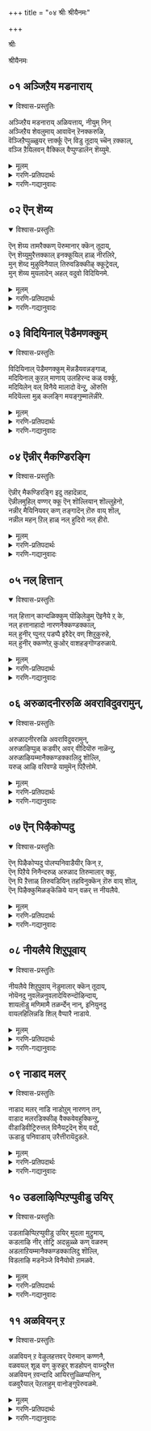 +++
title = "०४ श्रीः श्रीयैनमः"

+++

श्रीः

श्रीयैनमः


## ०१ अञ्जिऱैय मडनाराय्
<details open><summary>विश्वास-प्रस्तुतिः</summary>

अञ्जिऱैय मडनाराय् अळियत्ताय्, नीयुम् निन्  
अञ्जिऱैय शेवलुमाय् आवावॆन् ऱॆनक्करुळि,  
वॆञ्जिऱैप्पुळ्ळुयर् त्तार्क्कू ऎन् विडु तूदाय् च्चॆन् ऱक्काल्,  
वञ्जि ऱैयिलवन् वैक्किल् वैप्पुण्डालॆन् शॆय्युमे.
</details>

<details><summary>मूलम्</summary>

अञ्जिऱैय मडनाराय् अळियत्ताय्, नीयुम् निन्  
अञ्जिऱैय शेवलुमाय् आवावॆन् ऱॆनक्करुळि,  
वॆञ्जिऱैप्पुळ्ळुयर् त्तार्क्कू ऎन् विडु तूदाय् च्चॆन् ऱक्काल्,  
वञ्जि ऱैयिलवन् वैक्किल् वैप्पुण्डालॆन् शॆय्युमे.
</details>

<details><summary>गरणि-प्रतिपदार्थः</summary>

अम् शिऱैय= सुन्दरवाद रॆक्कॆगळुळ्ळ, मडम् = मुग्ध \(तिळिमनस्सिन\), नाराय् = कॊक्करॆये अळियत्ताय् = कनिकरिसुववळागि, नीयुम् = नीनू, निन् = निन्न, अम् शिऱैय = अन्दवाद रॆक्कॆगळ, शेवलुम् आय् = गण्डुकॊक्करॆयू कूडि, आ आ ऎन्ऱु = अय्यो, अय्यो, ऎन्दु, ऎनक्कू = नन्नल्लि, अरुळि = करुणिसि, वॆम् शिऱै = कॆम्पनॆय \(तीक्ष्णवाद\) रॆक्कॆगळ, पुळ् = पक्षियन्नु, उयर् त्तार् क्कु = ध्वजवागि उळ्ळवरिगॆ, ऎन् = नन्न, विडुतूदाय् = कळुहिसिद् दूतळागि, शॆन् ऱक्काल् = होदरॆ \(होदॆयादरॆ\), वन् शिऱैयिल् = कठिणवाद सॆरॆयल्लि, अवन् = अवनु, वैक्किल् = इडुवुदादरॆ, वैप्पु उण्डाल् = आ सॆरॆवासवन्नु अनुभविसुवन्तादरॆ, ऎन् शॆय्युमो = एनागुवुदो? 
</details>

<details><summary>गरणि-गद्यानुवादः</summary>

सुन्दरवाद रॆक्कॆगळुळ्ळ मुग्ध\(तिळिमनस्सिन\) कॊक्करॆये, \(नन्नन्नु\) कनिकरिसुववळागि, नीनू अन्दवाद रॆक्कॆगळ निन्न गण्डु कॊक्करॆयू कूडि, अय्यो अय्यो ऎन्दु नन्नल्लि करुणिसि, कॆम्पनॆय \(तीक्ष्णवाद\) रॆक्कॆगळ पक्षियन्नु ध्वजवागि उळ्ळवरिगॆ नानु कळुहिसिद दूतळागि होदॆयादरॆ, अवनु \(निम्मन्नु\) कठिणवाद सॆरॆयल्लिरिसुवुदादरॆ, आ सॆरॆमासवन्नु \(नीवु\) अनुभविसुवन्तादरॆ, एनागुवुदो? एनु माडुवुदो? 

इल्लि आळ्वाररु तम्मन्न् ’नायकि’ यागि भाविसिकॊण्डिद्दारॆ. ई नायकिगॆ तन्न प्रियतमनाद ’परमपुरुष’नन्नु कूडिकॊळ्ळबेकॆम्ब महदाशॆ. अगलिकॆय विरहदिन्द तपिसुत्तिद्दाळॆ. तन्न मनद इङ्गितवन्नु तन्न प्रियतमनिगॆ तिळियपडिसुवुदादरू हेगॆ? 

नायकि कॊक्करॆय दम्पतिगळन्नुनोडुत्ताळॆ. अवु आनन्ददिन्द विहरिसुत्तिवॆ. एकाङ्गियागि विरहवेदनॆयन्नु अनुभविसुव तन्नल्लिअवु कनिकरगॊळ्ळबहुदल्लवे? तिळिमनस्सिन हक्किगळाद्दरिन्द, अवुगळन्नु तानु बेडबहुदष्टॆ. तन्न प्रियतमन बळिगॆ कळुहिसबहुदष्टॆ. हक्किगळागि अवु ऎल्लिगॆ बेकॆन्दरॆ अल्लिगॆ हारिहोगबहुदल्ल\! 

हीगॆल्ल योचिसि, नायकियु कॊक्करॆगळन्नु हॊगळि, हुरिदुम्बिसि, गरुडध्वजनाद तन्न स्वामियबळिगॆ तनगागि प्रेमदौत्यवन्नु नडॆसबेकॆन्दु बेडिकॊळ्ळुत्ताळॆ. 

नायकि\(यागि आळ्वाररु\) हेळुत्ताळॆ- कॊक्करॆये निन्न रॆक्कॆगळु ऎष्टु सुन्दर\! निन्न मनस्सु तिळियादद्दु. निन्न पतियू सह सुन्दरने. अवन रॆक्कॆगळु अन्दवागिवॆ. नीविब्बरू दम्पतिगळागि सुखवागि विहरिसुत्तिद्दीरि. नन्नन्नु कण्डिरा? पतियिन्द अगलिद विरहि नानु. नन्न ई परिस्थितिगॆ नीवु मरुगुवुदिल्लवे? नन्नल्लि करुणिसि, नीविब्बरू ईग नन्न प्रेमदूतरागि गरुडध्वजनाद निन्न प्रियतमनल्लिगॆ होगि. अवनल्लि नन्न विरह व्यथॆयन्नु अरिकॆमाडि, अवन मनवॊलिसलु प्रयत्निसबेकु. ई कार्यवन्नु नीवु, ननगागि, नडॆसबल्लिरॆम्ब भरवसॆ ननगिदॆ. आदरॆ, ऒन्दु वेळॆ, स्वामियु निम्मन्नु सॆरॆयल्लिरिसिदरॆ सॆरॆवासवन्नु नीवु अनुभविसबेकागि बन्दरॆ, एनु माडुवुदु? इदॊन्दु अञ्जिकॆ ननगिदॆयल्ल\! इल्लवे, नाने उपेक्षितलादरो? 

भगवन्तन बळि सारिदवरु अमररागि पूर्णतॆयन्नु नडॆयुवुदन्नू, नित्यानन्दवन्ननुभाविसुवुदन्नू ’सॆरॆवास’ वॆन्नोणवे? 

भगवन्त बळि सारिदवरु मत्तॆ ई दुःखसङ्कटगळ लोकक्कॆ बरदे होगबहुदु, अष्टॆ. इदन्नु ’कठिण सॆरॆवास’ ऎन्नुवुदे? 

इल्लि ’कॊक्करॆ’य कार्यभारवेनु? दयावरूपिणियाद श्रीदेवियु भक्तनल्लि करुणिसि, तन्न पतियाद भगवन्तनल्लि भक्तनिगॆ अनुग्रहिसॆन्दु अरिकॆ माडुवुदु कॊक्करॆय कार्यभारवो? इल्लवे, ज्ञानवैराग्यगळॆम्ब ऎरडु रॆक्कॆगळन्नू भक्तियॆम्ब देहवन्नू हॊत्तु, भक्तनन्नु भगवन्तनॊडनॆ कूडिसुव आचार्यनन्तॆ इल्लिकॊक्करॆय कार्यभारवो? इल्लवे भक्तन परभक्ति, परज्ञान \(ऎरडु रॆक्कॆगळु\), मत्तु परमभक्ति\(देह\)गळे कॊक्करॆय कार्यभार नडॆसुवुदो?
</details>



## ०२ ऎन् शॆय्य
<details open><summary>विश्वास-प्रस्तुतिः</summary>

ऎन् शॆय्य तामरैक्कण् पॆरुमानार् क्कॆन् तूदाय्,  
ऎन् शॆय्युमुरैत्तक्काल् इनक्कूयिल् हाळ् नीरलिरे,  
मुन् शॆय्द मुऴुविनैयाल् तिरुवडिक्कीऴ् क्कूट्रेवल्,  
मुन् शॆय्य मुयलादेन् अहल् वदुवो विदियिनमे.
</details>

<details><summary>मूलम्</summary>

ऎन् शॆय्य तामरैक्कण् पॆरुमानार् क्कॆन् तूदाय्,  
ऎन् शॆय्युमुरैत्तक्काल् इनक्कूयिल् हाळ् नीरलिरे,  
मुन् शॆय्द मुऴुविनैयाल् तिरुवडिक्कीऴ् क्कूट्रेवल्,  
मुन् शॆय्य मुयलादेन् अहल् वदुवो विदियिनमे.
</details>

<details><summary>गरणि-प्रतिपदार्थः</summary>

ऎन् =नन्न, शॆय्यतामरैक्कण् = कॆन्दावरॆयन्तॆ कण्णुगळुळ्ळ, पॆरुमानार् क्कु = परमपुरुषनिगॆ, ऎन् तूदाय् = नन्न दूतरागि, ऎन् शॆय्युम् = नन्न-- उरैत्तक्काल् = अरिकॆ माडिदिरादरॆ, इनम् कुयिल् हाळ् = गुम्पाद कोगिलॆगळे, नीर् अलिरे = नीवु तप्पितस्थरल्ल, मुन् शॆय्द = \(नानु\) हिन्दॆ माडिद, मुऴुविनैयाल् = घोरपापगळिन्द, तिरुवडिक्कीऴ् = भगवन्तन तिरुवडितलदल्लि, कुट्रेवल् = कैङ्कर्यगळन्नु \(दास्यवन्नु\), मुन् = हिन्दॆये, शॆय्य = माडुवुदक्कॆ, मुयलादेन् = प्रयत्निसदादॆ, अहल् वदुवॊ = अगलिरुवुदेयो, विदि = नियम \(क्रम\), इनमे = इन्नु मेलू. 
</details>

<details><summary>गरणि-गद्यानुवादः</summary>

गुम्पाद कोगिलॆगळे, कॆन्दावरॆयन्तॆ कण्णुगळुळ्ळ नन्न परमपुरुषनिगॆ नन्न दूतरागि नन्न प्रयत्नवन्नु अरिकॆ माडिदिरादरॆ, निम्मदु तप्पल्ल. नानु हिन्दॆ माडिद घोरपापगळिन्द भगवन्तन तिरुवडितलदल्लि \(नन्न\) दास्यवन्नु \(कैङ्कर्यवन्नु\) हिन्दॆये माडुवुदक्कॆ यत्निसदॆ होदॆ. अगलिरुवुदेयो नियम \(विधि\) इन्नु मेलॆ? 

हिन्दिन पाशुरदल्लि नायकियु कॊक्करॆयन्नु तन्न प्रेमदूतनागॆन्दु प्रार्थिसिदळु. दूतनागि अदुमाडबेकाद्देनु ऎम्बुदन्ने कॊक्करॆगॆ तिळिसलिल्ल. “नीनु अल्लिगॆ होदाग, निन्नन्नु सॆरॆमाडिदरॆ, एनु गति?” ऎन्दु अञ्जिकॆयन्नु व्यक्तपडिसिदळु, अष्टॆ. 

ई पाशुरदल्लि नायकिय कण्णु कोगिलॆय गुम्पिन मेलॆ बित्तु. गुम्पिनल्लि गण्डु हॆण्णु कोगिलॆगळु चॆन्नागि बॆरॆतुकॊण्डु आनन्ददिन्द हाडुत्ता कालकळॆयुवुदन्नु नायकि कण्डळु. 

नायकि हेळुत्ताळॆ- गुम्पागि कूडि आनन्दिसुव कोगिलॆगळे, नीवु नन्न प्रेमदूतरागि, नन्न प्रियतमनाद परम पुरुषनल्लिगॆ होगि कॆन्दावरॆयन्तॆ विशालवाद आकर्षकवाद कण्णुगळुळ्ळवनु अवनु. नानु अवनल्लि अनुरक्तळॆन्दू, अवनन्नु कूडिकॊळ्ळलु तवकिसुत्तिद्देनॆ, ऎम्ब नन्न प्रयत्नवन्नु अवनल्लि अरिकॆमाडिकॊळ्ळिरि. नन्न स्वामियु नन्नल्लि करुणिसिदरन्तु ऒळ्ळॆयदु. हागॆ माडदॆ, नन्न विषयदल्लि असड्डॆ कोरिदनॆन्दरॆ, अदु नन्न तप्पे विना, निम्म दौत्यदिन्द बन्द तप्पल्ल. नानु अनेक जन्मगळ हिन्दिनिन्दलू भगवन्तन तिरुवडिगळ दास्यदल्लि तॊडगिद्दिद्दरॆ? अत्तकडॆ नानु प्रयत्न नडॆसले इल्ल. आद्दरिन्दले, नानु हिन्दिनिन्दलू कडुपातकियागि, भगवन्तनिन्द बेर्पट्टु, विरहियागि गोळिडुत्तिरुवुदु, इन्नु मुन्दॆयू सह इदे नन्न विधियागिरबहुदे?
</details>



## ०३ विदियिनाल् पॆडैमणक्कुम्
<details open><summary>विश्वास-प्रस्तुतिः</summary>

विदियिनाल् पॆडैमणक्कुम् मॆन्नडैयवन्नङ्गाळ्,  
मदियिनाल् कुऱल् माणाय् उलहिरन्द कळ् वर्क्कू,  
मदियिलेन् वल् विनैये मालादो वॆन्ऱु, ऒरुत्ति  
मदियॆल्ला मुळ् कलङ्गि मयङ्गुम्मालॆन्नीरे.
</details>

<details><summary>मूलम्</summary>

विदियिनाल् पॆडैमणक्कुम् मॆन्नडैयवन्नङ्गाळ्,  
मदियिनाल् कुऱल् माणाय् उलहिरन्द कळ् वर्क्कू,  
मदियिलेन् वल् विनैये मालादो वॆन्ऱु, ऒरुत्ति  
मदियॆल्ला मुळ् कलङ्गि मयङ्गुम्मालॆन्नीरे.
</details>

<details><summary>गरणि-प्रतिपदार्थः</summary>

विदियिनाल्= भाग्यवशदिन्द, पॆडै मणङ्गुम् = हॆण्णुहक्कियॊडनॆ कूडिकॊण्डिरुव, मॆल् नडैय = मृदुवाद नडगॆय, अन्नङ्गळ् = हंसगळे, मदियिनाल् = बुद्धिपूर्वकवागिये, कुऱळ् माण् आय् = कुळ्ळब्रह्मचारियागि, उलहु इरन्द = लोकगळन्नु अळॆदुकॊण्ड, कळवर् क्कू = कपटवुळ्ळवरिगॆ, मदियिलेन् = बुद्धियिल्लद नन्न, वल् विनैये = क्रूर पापगळे, माळादो = नाशवागुवुदिल्लवल्ल. ऎन्ऱु = ऎन्दु. ऒरुत्ति = ऒब्बळु, मदियॆल्लाम् = मनस्सॆल्ला, उळ् कलङ्गि = पूर्तियागि कलकिहोगि, मयङ्गुम् = हाळागि होगुत्तिद्दाळॆ \(सर्वनाशगॊळ्ळुत्तिद्दाळॆ\), आल् = अय्यो, ऎन्निरे = ऎन्दु हेळिरि. \(ऎन्निरि\). 
</details>

<details><summary>गरणि-गद्यानुवादः</summary>

भाग्यवशदिन्द हॆण्णुहक्कियॊडनॆ कूडिकॊण्डिरुव, मृदुवाद नडगॆय हंसगळे, बुद्धिपूर्वकवागिये कुळ्ळ ब्रह्मचारियागि लोकगळन्नु अळॆदुकॊण्ड कपटवुळ्ळवरिगॆ बुद्धियिल्लदवळाद नन्न क्रूरपापगळे नाशवागुवुदिल्लवल्ल ऎन्दु ऒब्बळ मनस्सॆल्ला पूर्तियागि कलकिहोगि सर्वनाशगॊळ्ळुत्तिद्दाळॆ, अय्यो ऎन्दु हेळिरि. 

हिन्दिन पाशुरदल्लि नायकियु कोगिलॆय हिण्डन्नु तन्न कडॆय दूतरन्नागि भगवन्तनल्लिगॆ होगबेकॆन्दु प्रार्थिसिदळु. स्वामिय तिरुवडिगळ सेवॆयल्लि तॊडगलु तन्न पूर्वकृतपापगळे अड्डिमाडुत्तिवॆ ऎम्ब सङ्गतियन्नु भगवन्तनल्लि अरिकॆमाडिरि ऎन्दु बेडिदळु. 

ई पाशुरदल्लि नायकिगॆ हंसदम्पतिगळु ऒदगि बरुत्तवॆ.

हिन्दॆ, ऒन्दु कालदल्लि बलिचक्रवर्तियु तन्न सद्गुणगळिन्दले, अदरल्लू तन्न कॊडुगैयिन्दले, मूरुलोकगळन्नू जयिसुवन्थ समर्थनागिद्दनु. बेडिदवरिगॆ ’इल्ल’वॆन्नदॆ, बेडिद्दन्नु कॊडुत्तिद्दनु. अवनन्नु जयिसुवुदे दुस्तरवायितु. भगवन्तनु अवनन्नु निग्रहिसुवुदक्कागि, बेकॆन्तले \(बुद्धिपूर्वकवागिये\) कुळ्ळब्रह्मचारिय रूपवन्नुतळॆदु, बलिचक्रवर्तिय यागशालॆयन्नु प्रवेशिसि, अल्लि बलिचक्रवर्तियन्नु याचिसिदनु. तन्न हॆज्जॆयल्लि मूरेमूरु हॆज्जॆयष्टु नॆलवन्नु तनगॆ कॊडॆन्दनु. अदन्नु कॊट्टॆनॆन्द कूडले भगवन्तनु तन्न कपट वेषवन्नु तॊरॆदु, त्रिविक्रमनागि बॆळॆदु लोकगळॆल्लवन्नू तन्न ऎरडे हॆज्जॆगळिन्द अळॆदुकॊण्डु, मूरनॆय हॆज्जॆयन्नु बलिचक्रवर्तिय नॆत्तिय मेलिट्टु अवनन्नु अनुग्रहिसिदनु.

इदु भगवन्तन वामन-त्रिविक्रमावतारद प्रशंसॆयष्टॆ. ज्ञानस्वरूपने आगि, ’साटियिल्लद चतुरनागि’ भगवन्तनु सद्गुणवन्तनाद बलिचक्रवर्तिय बळिगॆ ’कपट’ रूपदल्लि बन्दु, याचिसि, अदरिन्दले अवनन्नु अनुग्रहिसिदनाद्दरिन्द, तनगू अदे रीतियल्लि यावुदादरू जाण उपायवन्नु तोरिसिकॊट्टु, अदर मूलक तन्न पापराशियन्नॆल्ला तॊडॆदु हाकलारॆने स्वामि ऎम्बुदु नायकिय हम्बल. 

नायकि हेळुत्ताळॆ- हंसगळे, निम्म भाग्य हिरिदु. नीवु निम्म हॆण्णुगळॊडनॆ कूडिकॊण्डिद्दीरि. ऒट्टागि,मृदुवागि नडॆदाडुत्ता नलिदाडुत्तिद्दीरि. नीवु ननगॆ उपकारमाडबेकु. नन्न प्रियतमनाद परमपुरुषन बळिगॆ होगि नन्न सङ्कटवन्नु अवनिगॆ अरिकॆ माडबेकु. अनेक जन्मगळिन्दलू नानु पापगळन्नु माडुत्तले बन्दिद्देनॆ. अवुगळॆल्लवू ऒट्टागि नन्नन्नु बाधिसुत्तिवॆ. अवुगळन्नु तॊडॆदु हाकुवुदक्कॆ आगुवुदे इल्लवल्ल ऎम्बुदु नन्न सङ्कट. नन्न मनस्सु पूर्तियागि कलकि होगिदॆ. सर्वनाशवागुत्तिदॆ. ई विषयवन्नुनन्न प्रियतमदल्लि नन्न परवागि अरिकॆमाडुविरा?
</details>



## ०४ ऎन्नीर् मैकण्डिरङ्गि
<details open><summary>विश्वास-प्रस्तुतिः</summary>

ऎन्नीर् मैकण्डिरङ्गि इदु तहादॆन्नाद,  
ऎन्नीलमुहिल् वण्णर् क्कू ऎन् शॊल्लियान् शॊल्लुहेनो,  
नन्नीर् मैयिनियवर् कण् तङ्गादॆन् ऱॊरु वाय् शॊल्,  
नन्नील महन् ऱिल् हाळ् नल् हुदिरो नल् हीरो.
</details>

<details><summary>मूलम्</summary>

ऎन्नीर् मैकण्डिरङ्गि इदु तहादॆन्नाद,  
ऎन्नीलमुहिल् वण्णर् क्कू ऎन् शॊल्लियान् शॊल्लुहेनो,  
नन्नीर् मैयिनियवर् कण् तङ्गादॆन् ऱॊरु वाय् शॊल्,  
नन्नील महन् ऱिल् हाळ् नल् हुदिरो नल् हीरो.
</details>

<details><summary>गरणि-प्रतिपदार्थः</summary>

ऎन् = नन्न, नीर् मै = सहजस्वभाववन्नु \(ईगिन स्थितियन्नु\), कण्डु = नोडिदवनागि, इरङ्गि = कनिकरिसि, इदु तहादु = इदु तक्कद्दल्ल, ऎन्नाद = ऎन्नदॆ इरुव, ऎन् = नन्न, नीलमुहिल् वण्णर् क्कू = नीलमेघद बण्णवुळ्ळवरिगॆ, ऎन् शॊल्लि = एनॆन्दु \(एनन्नु\) हेळि, यान् =नानु, शॊल्लुहेनो = हेळबल्लॆनो, नल् नीर् मै = ऒळ्ळॆय गुण \(स्वभाववु\), इनि = इन्नु, अवर् कण् = अवरल्लि, तङ्गादु = उळियुवुदिल्ल, ऎन्ऱु = ऎन्दु, ऒरु वाय् शॊल् = ऒन्दु बायि मातन्नु, नल् = ऒळ्ळॆय, नीलम् = नीलवर्णद, महन् ऱिल् हाळ् = नीरपक्षिगळे, नल् हु दिरो = हेळुविरो, नल् हीरो = हेळलारिरो \(करुणिसलारिरो\)? 
</details>

<details><summary>गरणि-गद्यानुवादः</summary>

नन्न सहजस्वभाववन्नु \(ईगिन स्थितियन्नु\) नोडिदवनागि, कनिकरिसि, इदु तक्कद्दल्ल ऎन्नदॆ इरुव नन्न नीलमेघद बण्णवुळ्ळवरिगॆ, ’नानु एनॆन्नलि? एनु हेळबल्लॆ? ऒळ्ळॆय गुण \(स्वभाव\)वु इन्नु अवरल्लि उळियुवुदिल्ल’ ऎन्दु ऒन्दु बायिमातन्नु, सुन्दरवाद नीलिबण्णद नीरहक्किगळे, हेळुविरो, \(करुणिसि\) हेळलारिरो? 

हिन्दिन मूरु पाशुरगळल्लि नायकिय मनदल्लि ऒन्दु भरवसॆ इत्तु. तन्न प्रियतमनु तन्नन्नु ऎन्दिगू अलक्षिसुवुदिल्लवॆन्दू, तानु दूतरन्नु कळुहिसिद्दरिन्द तनगॆ ऒळ्ळॆयदे आगुवुदॆन्दू भाविसिद्दळु. ई कारणदिन्द कॊक्करॆयन्नु, कोगिलॆयन्नु, हंसगळन्नु तन्न दूतरन्नागि अवनल्लिगॆ कळुहिसिदळु. तन्न पेचिन परिस्थितियन्नू, अगलिकॆय सङ्कटवन्नू, प्रियतमनॊडनॆ कूडिकॊळ्ळबेकॆम्ब महदाशॆयन्नू दूतर मूलक तिळिसलु यत्निसिदळु. तन्न मर्यादॆगॆ अड्डिबरदन्तॆ, तन्न प्रियतमन तिरुवडिगळ सेवॆगॆ अड्डियागुत्तिरुव जन्मजन्मगळ क्रूरपापगळन्नु तॊडॆदु हाकुवुदक्कॆ तक्क मार्ग तनगॆ तिळियलिल्लवॆन्दू, आ बगॆगॆ तन्न सङ्कटवन्नु प्रियतमनल्लि अरिकॆमाडिकॊळ्ळबेकॆन्दु दूतरिगॆ हेळिद्दळु. आ तन्न दूतरु तन्न मनवियन्नु तन्न प्रियतमनिगॆ तिळिसिदरो इल्लवो ऎम्ब अनुमानकण्डु बन्तु.

ईग, नायकि मत्तॊन्दु दूतनन्नु कण्डुकॊण्डिद्दाळॆ. नीलिबण्णद नीरहक्किगळु अवु. 

नायकि हेळुत्ताळॆ- सुन्दरवाद नीलिय नीरहक्किगळे, नन्न हिन्दिन दूतर मातिगॆ ओगॊट्टु नन्न प्रियतमनु नन्न बळिगॆ ई वेळॆगॆ बरबहुदित्तु, बरलिल्ल. नन्न सहज स्वभाववेनॆम्बुदन्नू नन्न ईगिन परिस्थितियन्नू अवनु अरितिद्दानॆ. आदरू नन्नल्लि मरुकगॊळ्ळलिल्ल. इदॆल्ल निनगॆ तक्कद्दल्ल. हीगॆ सङ्कटपडबारदु. अधैर्यपडबेड” ऎम्ब ऒन्दॆरडु समाधानद मातुगळन्नादरू हेळिहोगबहुदित्तु. नन्न नीलमेघश्यामनिगॆ नानु हेळि कळुहिसुवुदादरू एनिदॆ? तिळिवळिकॆ इल्लद नानु एनु हेळबल्लॆ? आदरॆ नम्बिदवर विषयदल्लि अवनु हीगॆये उदासीननागि नडॆयुत्ता होदरॆ, अवन सद्गुणगळू अवन ऒळ्ळॆय स्वभावगळू, इन्नु मुन्दॆ, अवनल्लि उळियुवुदिल्ल ऎम्ब ऒन्दु मातन्नु मात्रवे हेळिरि. हेळुविरो? हेळलारिरो? हेळुवुदिल्लवो?
</details>



## ०५ नल् हित्तान्
<details open><summary>विश्वास-प्रस्तुतिः</summary>

नल् हित्तान् कान्दळिक्कुम् पॊऴिलेऴुम् ऎइनैये ऱ् के,  
नल् हत्तानाहादो नारणनैक्कण्डक्काल्,  
मल् हुनीर् प्पुनऱ् पडप्पै इरैदेर् वण् शिऱुकुरुहे,  
मल् हुनीर् क्कण्णेऱ् कुओर् वाशहङ्गॊण्डरुळाये.
</details>

<details><summary>मूलम्</summary>

नल् हित्तान् कान्दळिक्कुम् पॊऴिलेऴुम् ऎइनैये ऱ् के,  
नल् हत्तानाहादो नारणनैक्कण्डक्काल्,  
मल् हुनीर् प्पुनऱ् पडप्पै इरैदेर् वण् शिऱुकुरुहे,  
मल् हुनीर् क्कण्णेऱ् कुओर् वाशहङ्गॊण्डरुळाये.
</details>

<details><summary>गरणि-प्रतिपदार्थः</summary>

नल् हि तान् = ताने सृष्टिसिद, पॊऴिल् एऴुम् = एळु लोकगळू, कान्दु = सुट्टुहोगुवुदन्नु, अळिक्कूम् = कापाडुववनु, विनैयोऱ् के = पापगळन्नु माडिदवळिगॆ \(पापिष्ठळाद ननगॆ\) नल् ह तान् = कृपॆमाडुवुदे, आहादो = आगदो, नार्‍अणनै = नारायणनन्नु, कण्डक्काल् = कण्डरॆ, मल् हु =तुम्बिरुव, नीर् = नीरिन, पुनल् = प्रवाहद, पडप्पै = मग्गुलप्रदेशगळल्लि, इरै = आहारवन्नु, तेर् = हुडुकुव, वण् = सॊबगिन, शिऱु कुरुहे = चिक्कबकपक्षिये, मल् हु नीर् = नीरु तुम्बिरुव, कण्णिऱ् कु = कण्णिनवळिगॆ \(ननगॆ\), ओर् वाशहम् = ऒन्दु मातन्नु, \(वार्तॆयन्नु\), कॊण्डु = तन्दु, अरुळाये = कृपॆ माडु. 
</details>

<details><summary>गरणि-गद्यानुवादः</summary>

ताने सृष्टिसिद एळु लोकगळू सुट्टु हाळागदन्तॆ कापाडुववनिगॆ पापिष्ठळाद नन्नल्लि कृपॆमाडुवुदक्कॆ आगुवुदिल्लवे? तुम्बु नीरिन प्रवाहद मग्गुल प्रदेशगळल्लि आहारवन्नु हुडुकुव चिक्क बकपक्षिये. नारायणनन्नु कण्डरॆ \(कण्डाग\) नीरु तुम्बिरुव कण्णिनवळाद ननगॆ ऒन्दु वार्तॆयन्नु तन्दु कृपॆ माडु. 

हिन्दिन पाशुरदल्लि नायकियु तन्न प्रियतमनन्नु कुरितु स्वल्प मार्मिकवागिये मातनाडिदळु.; आदरॆ, ई पाशुरदल्लि अवळु विरहियागि, प्रेमियागि, मातनाडुत्तिद्दाळॆ.

महामहिमनाद भगवन्तनिगॆ यावुदु तानॆ असाध्य? प्रळयकालबन्दाग, ताने सृष्टिसिद एळु लोकगळू सुट्टु नाशवागुव स्थितियल्लिद्दाग, अवष्टन्नू अवनु तन्न हॊट्टॆयल्लि अडगिसिट्टुकॊण्डु कापाडिदनल्लवे? पापिष्ठळाद ऒब्ब हॆङ्गसिन पापगळन्नु तॊडॆदुहाकि, अवळन्नु मुक्तिगॊळिसलारने? 

भगवन्तनाद नारायणन परमकारुण्यवन्नू, परमोपकारवन्नू इल्लि सूचिसलागिदॆ. 

नायकि हेळुत्ताळॆ- तुम्बु प्रवाहद दडदल्लि आहारवन्नु हुडुकुत्तिरुव बकपक्षिये, भगवन्तनाद नारायणनन्नु नीनु काणुवॆयल्ल\! कण्डाग, अवनॊडनॆ कूडिकॊळ्ळबेकॆन्दु आशिसुत्ता दुःखिसुव ई हॆङ्गसिन सङ्कटवन्नु कुरितु अवनिगॆ अरिकॆमाडु. अवळ पापराशियन्नु निर्मूलगॊळिसबेकॆन्दु हेळु. अवनिन्द ऒन्दु शुभावार्तॆयन्नु ननगॆ तन्दु उपकारमाडुवॆया?
</details>



## ०६ अरुळादनीररुळि अवराविदुवरामुन्,
<details open><summary>विश्वास-प्रस्तुतिः</summary>

अरुळादनीररुळि अवराविदुवरामुन्,  
अरुळाऴिप्पुळ् कडवीर् अवर् वीदियॊरु नाळॆन्ऱु,  
अरुळाऴियम्मानैक्कण्डक्कालिदु शॊल्लि,  
यरुळ् आऴि वरिवण्डे यामुमॆन् पिऱैत्तोमे.
</details>

<details><summary>मूलम्</summary>

अरुळादनीररुळि अवराविदुवरामुन्,  
अरुळाऴिप्पुळ् कडवीर् अवर् वीदियॊरु नाळॆन्ऱु,  
अरुळाऴियम्मानैक्कण्डक्कालिदु शॊल्लि,  
यरुळ् आऴि वरिवण्डे यामुमॆन् पिऱैत्तोमे.
</details>

<details><summary>गरणि-प्रतिपदार्थः</summary>

अरुळाद नीर् = करुणिसद नीवु, अरुळि = कृपॆदोरि, अवर् = अवर \(निन्न भक्तळ\) आवि = जीववु, तुवराद मुन् = बहळ सङ्कटगॊळ्ळुवुदक्कॆ मुञ्चॆये, अरुळ् आऴि = कृपापूर्णनाद, पुळ् = पक्षियन्नु, कडवीर् = नडॆसुत्तीरि, अवर् वीदि = अवळिरुव बीदियल्लि, ऒरुनाळ् = ऒन्दु दिन, ऎन्ऱु = ऎन्दु, अरुऴ् आऴि = कृपासागरनाद, अम्मानै = स्वामियन्नु, कण्डक्काल् = कण्डाग \(कण्डरॆ\), इदु शॊल्लि = ई मातन्नु हेळि, अरुळ् = अनुग्रहिसु, आऴि = दुण्डगॆ, वरि = सुन्दरवाद, वण्डे = दुम्बिये, यामुम् = नावू सह, ऎन् = एनु \(ऎन्थ\), पिऱैत्तोमे = अपराद \(पाप\) माडिद्देवो? 
</details>

<details><summary>गरणि-गद्यानुवादः</summary>

दुण्डगॆ सुन्दरवागिरुव दुम्बिये, कृपासागरनाद स्वामियन्नु कण्डाग ई मातन्नु हेळि उपकारमाडु- करुणिसद नीवु कृपॆदोरि अवर \(निन्न भक्तळ\) जीववु बहळ सङ्कटक्कॆ ऒळगागुवुदक्कॆ मुञ्चितवागिये, कृपापूर्णनाद पक्षियन्नु ऒन्दु दिन \(सल\) अवर बीदियल्लि नडॆसुविरि. नावू सह ऎन्थ पापमाडिद्देवो? 

नायकि हेळुत्ताळॆ- दुण्डगॆ सुन्दरवागिरुव दुम्बिये, भगवन्तनन्नु नीनु कण्डद्दे आदरॆ, नन्न विषयवागि मातुगळन्नु स्वामिगॆ तिळिसुवॆया? “स्वामी, कृपासागरने नीनु. निन्न वाहनवागिरुव गरुडनू सह कृपापूर्णने. आदरेको. ई दीनळ मेलॆ निनगॆ करुणॆ बरलिल्ल\! नानु कडुपापि\! इवळ जीववु कडु सङ्कटदिन्द नशिसि होगुवुदक्कॆ मुञ्चितवागिये, इवळ मेलॆ कृपॆमाडु- गरुडारूढनागि, ऒन्दु सल इवळ बीदियल्लि बिजयमाडिसि, अनुग्रहिसु. 

भगवन्तन ऎदॆयल्लि कूगाडुव अपरूपवाद परिमळदिन्द घमघमिसुव तुलसिय मालॆय मकरन्दक्कागि आशिसि, दुम्बियु भगवन्तनन्नु समीपिसिये तीरुवुदु. आग, भगवन्तनल्लि तन्न सङ्कटद मातन्नु अदु अरिकॆ माडबहुदल्लवे? – हीगिरबहुदु नायकिय योचनॆ दुम्बियन्नुद्देशिसि हेळुवाग.
</details>



## ०७ ऎन् पिऴैकोप्पदु
<details open><summary>विश्वास-प्रस्तुतिः</summary>

ऎन् पिऴैकोप्पदु पोलप्पनिवाडैयीर् किन् ऱ,  
ऎन् पिऱैये निनैन्दरुळ् अरुळाद तिरुमालार् क्कू,  
ऎन् पि ऱैत्ताळ् तिरुवडियिन् तहविनुक्कॆन् ऱॊरु वाय् शॊल्,  
ऎन् पिऴैक्कुमिळङ्कॆळिये यान् वळर् त्त नीयलैये.
</details>

<details><summary>मूलम्</summary>

ऎन् पिऴैकोप्पदु पोलप्पनिवाडैयीर् किन् ऱ,  
ऎन् पिऱैये निनैन्दरुळ् अरुळाद तिरुमालार् क्कू,  
ऎन् पि ऱैत्ताळ् तिरुवडियिन् तहविनुक्कॆन् ऱॊरु वाय् शॊल्,  
ऎन् पिऴैक्कुमिळङ्कॆळिये यान् वळर् त्त नीयलैये.
</details>

<details><summary>गरणि-प्रतिपदार्थः</summary>

ऎन् बु = ऎलुबिनल्लि, इळै = ऎळॆयन्नु, कोप्पदु पोल = पोणिसुवहागॆ, पनिवाडै = शीतमारुतवु, ईर् किन् ऱ = बाधिसुत्तिरुव, ऎन् = नन्न, पिऴैये = पापगळन्ने, निनैन्दु = चिन्तिसुत्ता, अरुळि = कनिकरिसि, अरुळाद = कृपॆतोरद, तिरुमालार् क्कू = सर्वेश्वरनिगॆ, ऎन् पिऱैत्ताळ् = नन्नन्नु कापाडिदवळु, तिरुवडियिन् = स्वामियाद तम्म, तहविनुक्कु= कृपाश्रयक्कागि, ऎन्ऱु = ऎन्दु, ऒरु वाय् शॊल् = ऒन्दु मातन्नु हेळु, ऎन् पिऴैक्कूम् = नन्नन्नु बदुकिसुव, इळकिळिये = ऎळॆयगिळिये, यान् = नानु, वळर् त्त = बॆळॆसिद, नी = नीनु, अलैये = अल्लवे? 
</details>

<details><summary>गरणि-गद्यानुवादः</summary>

शीतमारुतवु ऎलुबिनल्लि ऎळॆयन्नु पोणिसुव हागॆ बाधिसुत्तिरुव नन्न पापगळन्ने चिन्तिसुत्ता कनिकरिसि, कृपॆतोरद सर्वेश्वरनिगॆ “स्वामियाद तम्म कृपाश्रयक्कॆ नन्नन्नु कापाडिदवळु” ऎन्दु ऒन्दु मातन्नु हेळु, नन्नन्नु बदुकिसुव ऎळॆय गिळिये. निन्नन्नु बॆळॆसिदवळल्लवे नानु? 

“शीतमारुतवु ऎलुबिनल्लिऎळॆयन्नु पोणिसुव हागॆ.....................................चिन्तिसुत्ता कनिकरिसि” – ऎलुबिनल्लि रन्ध्रवन्नु कॊरॆदु दारद ऎळॆयन्नु पोणिसुवुदु कष्टद कॆलस. शीतमारुतवे आ कॆलस माडतॊडगिदरॆ, नन्न आ सङ्कटवन्नु हेगॆ विवरिसुवुदु? नन्न पापगळु कूडिकॊण्डु नन्नन्नु इन्नू हॆच्चु सङ्कटक्कॆ ऒळगू माडिवॆ. नन्न आत्मीयवाद आशॆय पूरैकॆगॆ अड्डियागिवॆ. इदन्नु कुरितु योचिसुत्ता नानु कृशवागि होगिद्देनॆ. ई नन्न दुरवस्थॆयन्नु कुरितु सर्वेश्वरनु गमनिसि, नन्नल्लि मरुकगॊळ्ळबेकल्लवे? 

नायकि हेळुत्ताळॆ- ऎळॆयगिळिये, नानु निन्नन्नु प्रीतियिन्द साकि बॆळॆसिदॆनल्लवे? नन्न परिस्थितियन्नु कण्डु नीनु मरुकगॊण्डु, ननगॊन्दु उपकारमादुवॆया? नन्न प्रियतमनाद सर्वेश्वरनु करुणासागरने आदरू, इदुवरॆगॆ अवनु नन्नल्लि कृपॆदोरलिल्ल. नन्न अपारवाद पापगळन्नु गमनिसिये अवनु नन्नल्लि करुणॆतोरुवनॆन्दु नानु भाविसिद्दॆ. अवनु कनिकरिसलिल्ल. आद्दरिन्द, नीनु अवन बळिगॆ होगु. नन्न परवागि, नन्नन्नु कुरितु ऒन्दु मातन्नाडि बा. नीनु अवनिगॆ हेळु- “इवळु सद्गुणवन्तॆ. नन्नन्नु साकि सलहिदवळु. ईग इवळु कडुसङ्कटदिन्द तॊळलुत्तिद्दाळॆ. निम्म कृपाश्रयक्कागि कातरगॊण्डिद्दाळॆ. अदु दॊरॆयितॆन्दरॆ, इवळु निजवागियू बदुकुत्ताळॆ. नन्न मुद्दिन गिळिये, नन्न स्वामियल्लि ई मातन्नु हेळि, नन्नन्नु बदुकिसु. 

यावुदु निजवाद बदुकु? ऎल्ल चेतनरन्तॆ, सामान्यवागि पापमाडुत्तले हुट्टु-सावुगळन्ननुभविसुत्तिरुवुदे? इल्लवे? भगवन्तन कृपाश्रयक्कॊळगागि, अवन नित्यसेवॆयल्लि तॊडगुवुदे?
</details>



## ०८ नीयलैये शिऱुपूवाय्
<details open><summary>विश्वास-प्रस्तुतिः</summary>

नीयलैये शिऱुपूवाय् नॆडुमालार् क्कॆन् तूदाय्,  
नोयॆनदु नुवलॆन्ननुवलादेयिरुन्दॊऴिन्दाय्,  
शायलॊडु मणिमामै तळर्न्देन् नान्, इनियुनदु  
वायलहिलिन्नडि शिल् वैप्पारै नाडाये.
</details>

<details><summary>मूलम्</summary>

नीयलैये शिऱुपूवाय् नॆडुमालार् क्कॆन् तूदाय्,  
नोयॆनदु नुवलॆन्ननुवलादेयिरुन्दॊऴिन्दाय्,  
शायलॊडु मणिमामै तळर्न्देन् नान्, इनियुनदु  
वायलहिलिन्नडि शिल् वैप्पारै नाडाये.
</details>

<details><summary>गरणि-प्रतिपदार्थः</summary>

नी अलैये = नीने अल्लवे, शिऱु पूवाय् = चिक्कहक्किये \(पूवै हक्किये\), नॆडुमालार्क्कु = सर्वेश्वरनिगॆ, ऎन् तूदाय् = नन्न दूतनागि, नोय् ऎनदु = नन्न सङ्कटवन्नु, नुवल् ऎन्न = प्रकटपडिसु ऎन्दरॆ, नुवलादे = हेळदन्तॆये, इरुन्दु ऒऴिन्दाय् = इदु बिट्टॆयल्ल, शायलॊडु = सॊबगिनिन्द कूडिद, मणि मामै = रत्नदन्थ रूपवन्नु, तळर्न्देन् नान् = कळॆदुकॊण्डॆनु नानु, इनि = इन्नु मेलॆ, उनदु = निन्न, वाय् अलहिल् = कॊक्किनॊळगॆ, इन् = इनिदाद \(मधुरवाद\), अडिशिल् = अन्नवन्नु \(आहारवन्नु\), वैप्पारै = इरिसुववरन्नु, नाडाये = हुडुकिको. 
</details>

<details><summary>गरणि-गद्यानुवादः</summary>

पुट्टहक्किये, नीने अल्लवे सर्वेश्वरन बळिगॆ नन्न दूतनागि, नन्न सङ्कटवन्नु प्रकटपडिसु ऎन्दरॆ, हेळदन्त्लॆये इद्दुबिट्टॆयल्ल\! सॊबगिनिन्द कूडिद रत्नदन्थ रूपवन्नु नानु कळॆदुकॊण्डॆ. इन्नु मेलॆ निन्न कॊक्किनॊळक्कॆ इनिदाद \(सिहियाद\) अन्नवन्नु इरिसुववरन्नु हुडुकिको. 

नायकियु इदुवरॆगॆ बेरॆबेरॆ पक्षिगळन्नु तन्न प्रेमदूतरन्नागि माडिकॊण्डु, सर्वेश्वरनल्लिगॆ \(तन्न प्रियतमनल्लिगॆ\) कळुहिसिकॊट्टळष्टॆ. अवळिन्द हॊरहॊरट याव हक्कियू अवळ बळिगॆ मरळलिल्लवॆन्दु तोरुत्तदॆ. अवु ऒन्दॊन्दू तम्मतम्म कार्यवन्नु पूर्णगॊळिसिदवॆन्दो, भगवन्तनु इष्टादरू कृपॆतोरलिल्लवॆन्दो अवळु ऎणिसिद्दिरबेकु. आदरॆ, अवळिन्द हॊरहॊरट ऒन्दु पुट्टहक्कि मात्र अवळल्लिगॆ मरळितु. अदर रीतियन्नु कण्डु अवळिगॆ तोरितु, अदु तन्न कॆलसवन्नु पूरैसदॆये हिन्तिरुगिदॆयॆन्दु. स्वार्थियाद अदर मेलॆ नायकिगॆ कोप बन्तु. 

नायकि हेळुत्ताळॆ- ऎलॆ पुट्टहक्किये, निन्नन्नु नानु बहळ मुद्दागिबॆळॆसिदॆनल्लवे? सिहियाद उणिसन्नु निन्न निन्न बायल्लि इरिसुत्तिद्दॆनल्लवे? सिहियाद उणिसन्नु निन्न निन्न बायल्लि इरिसुत्तिद्दॆनल्लवे? नन्न प्रेमदूतनागि प्रियतमनाद भगवन्तनल्लिगॆ होगॆन्दू, नन्न गाढप्रेमवन्नू अवन अगलिकॆय सङ्कटवन्नू \(विरह वेदनॆयन्नू\) अवनल्लि प्रकटगॊळिसि बारॆन्दु हेळि कळुहिदॆनल्लवे? नीनु होगि माडिद्दादरू एनु? भगवन्तन सम्मुखदल्लि बायिबिडदन्तॆ इद्दु, नन्न बळिगॆ मत्तॆ बन्दु बिट्टॆयल्ल\! नन्न दुस्थितियन्नु कण्डॆया? नन्न हॊळपु होयितु. सॊबगु होयितु. रत्नदन्थ रूपहोयितु. सॊक्कि सॊरगुत्तिद्देनॆ. ऎन्थ कृतघ्नतॆ निन्नदु\! इन्नु मेलॆ, निन्न विषयदल्लि नानू कृतङ्ञतॆ इल्लदवळु, कण्डॆया\! निन्न कॊक्किगॆ प्रीतियिन्द सिहियाद उणिसन्नु कॊडुववरन्नु नीनु हुडुकिकॊण्डु होगु. नन्नल्लिगॆ मत्तॆ बरबेड\!
</details>



## ०९ नाडाद मलर्
<details open><summary>विश्वास-प्रस्तुतिः</summary>

नाडाद मलर् नाडि नाडोऱुम् नारणन् तन्,  
वाडाद मलरडिक्कीऴ् वैक्कवेवहुक्किन्ऱु,  
वीडाडिवीट्रिरुत्तल् विनैयट्रदॆन् शॆय् वदो,  
ऊडाडु पनिवाडाय् उरैत्तीरायॆदुडले.
</details>

<details><summary>मूलम्</summary>

नाडाद मलर् नाडि नाडोऱुम् नारणन् तन्,  
वाडाद मलरडिक्कीऴ् वैक्कवेवहुक्किन्ऱु,  
वीडाडिवीट्रिरुत्तल् विनैयट्रदॆन् शॆय् वदो,  
ऊडाडु पनिवाडाय् उरैत्तीरायॆदुडले.
</details>

<details><summary>गरणि-प्रतिपदार्थः</summary>

नाडाद = हुडुकलागदिरुव, मलर् = हूवन्नु, नाडि = हुडुकि, नाळ् तोऱुम् = दिनवॆल्लवू \(यावागलू\), नारणन् तन् = श्रीमन्नारायणन, वाडाद = बाडद, मलरडिक्कीऴ् = पादकमलगळ बळियल्लि \(कॆळगॆ\), वैक्कवे = इरिसबेकॆन्तले, वहुक्कुन्ऱु = नियमिसिकॊण्डु, वीडु आदि = बिडुगडॆयन्नु अनुभविसुत्ता, वीट्रिरुत्तल् = विशिष्टरीतियल्लिरुवुदु, विनैयट्रदु = पापविल्लद्दु \(फलविल्लद्दु\) ऎन् शॆय् वदो = एनु माडबेको, ऊडु आदु = नडुवॆ बीसुव, पनिवाडाय् = शीतमारुतवे \(चळिगाळिये\), उरैत्तु = \(भगवन्तनल्लि\) दौत्यनडॆसि, ऎनदु उडले = नन्न देहवन्नु, ईराय् = तम्पुगॊळिसु. 
</details>

<details><summary>गरणि-गद्यानुवादः</summary>

हुडुकलागदिरुव हूवन्नु हुडुकि यावागलू श्रीमन्नारायणन बाडद पादकमलगळ बळियल्लि \(कॆळगॆ\) इरिसबेकॆन्तले नियमिसिकॊण्डु, बिडुगडॆयन्नु अनुभविसुत्ता विशिष्ट रीतियल्लिरुवुदु पापविल्लद्दु. एनु माडबेको? नडुवॆ बीसुव चळिगाळिये \(भगवन्तनल्लि\) दौत्यनडॆसि, नन्न देहवन्नु तम्पुगॊळिसु. 

अहिंसॆ, इन्द्रियनिग्रह, सर्वभूतदयॆ, क्षमॆ, ज्ञान, तपस्सु, ध्यान, मत्तु सत्य – इवन्नु भगवन्तनिगॆ अर्पिसलेबेकाद ’हुडुकलागद हूगळु’ ऎन्नलागुत्तदॆ. ऎन्दरॆ, प्रकृति जन्यवाद इतर ऎल्ल हूगळन्तॆ, हुडुकि तरतक्क हूगळु इवल्ल. अभ्यासमाडि सम्पादिसिकॊळ्ळबेकाद बहळ उत्तम गुणगळु इवु. पापगळन्नु कळॆदु, परिशुद्धगॊळिसि, चेतननन्नु भगवत्सेवॆगॆ योग्यवागिसुवन्थ सद्गुणगळिवु. ई गुणगळ दॆसॆयिन्द भावत्कृपॆयुण्टागि, चेतननिगॆ बिडुगडॆयुण्टादरॆ, भगवन्तन नित्यकैङ्कर्यदल्लि तॊडगि, नित्यानन्दवन्ननुभविसुत्ता कालकळॆयुवुदक्कॆ साध्यवागुत्तदॆ. 

नायकि हेळुत्ताळॆ- चेतनन पापगळन्नु सम्पूर्णवागि नाशमाडुवुदक्कू, अवनन्नु बन्धनदिन्द बिडुगडॆ माडुवुदक्कू अवश्यकवाद “हॊरगिनिन्द हुडुकि तरलागद हूगळॆम्ब” ऎण्टु सर्वश्रेष्ठवाद सद्गुणगळन्नु पडॆदुकॊळ्ळबेकॆन्दु नियमिसिकॊण्डु, अवुगळन्नु सम्पूर्णवागि अनुष्ठानक्कॆ तरुवुदु मॊदल कर्तव्यवॆन्दू हेळलागिदॆ. नन्नमत्तु भगवन्तन नडुवॆ सम्बन्ध तरुव चळिगाळिये, नानेनु माडबेको? अदन्नु हेगॆ साधिसिकॊळ्ळबेको? नीनु नन्नल्लि करुणिसि, नन्न दौत्यवन्नु नडॆसि, भगवन्तनल्लि नन्न असहायकतॆयन्नु अरिकॆ माडु. अल्लदॆ, विरहतापदिन्द बॆन्दुहोगुत्तिरुव नन्न देहवन्नु तम्पुगॊळिसु.
</details>



## १० उडलाऴिप्पिऱप्पुवीडु उयिर्
<details open><summary>विश्वास-प्रस्तुतिः</summary>

उडलाऴिप्पिऱप्पुवीडु उयिर् मुदला मुट्रुमाय्,  
कडलाऴि नीर् तोट्रि अदन्नुळ्ळे कण् वळरुम्  
अडलाऱियम्मानैक्कण्डक्कालिदु शॊल्लि,  
विडलाऴि मडनॆञ्जे विनैयोवॊ ऱामळवे.
</details>

<details><summary>मूलम्</summary>

उडलाऴिप्पिऱप्पुवीडु उयिर् मुदला मुट्रुमाय्,  
कडलाऴि नीर् तोट्रि अदन्नुळ्ळे कण् वळरुम्  
अडलाऱियम्मानैक्कण्डक्कालिदु शॊल्लि,  
विडलाऴि मडनॆञ्जे विनैयोवॊ ऱामळवे.
</details>

<details><summary>गरणि-प्रतिपदार्थः</summary>

उडल् = देहसम्बन्धवागि, आऴि = पुनरावर्तिगॊळ्ळुव, पिऱप्पु = हुट्टन्नू, वीडु \(अदरिन्द\) = बिडुगडॆयन्नू, \(पडॆयतक्क\), उयिर् = आत्म, मुदल् आम् = मॊदलाद, मुट्रुम् = ऎल्लवू, आय् = आगिरुववनू, कडल् आऴि नीर् = कडलिन आळवाद नीरन्नु \(आळवाद नीरुळ्ळ कडलन्नू\), तोट्रि = सृष्टिसिदवनू, अदन् उळ्ळॆ = अदरल्लिये, कण् वळरुम् = पवडिसिरुववनू \(निद्रिसुववनू\), आद अडल् = कॊल्लतक्क, आऴि = चक्रायुधवन्नुळ्ळ, अम्मानै = स्वामियन्नु, कण्डक्काल् = कण्डरॆ \(कण्डाग\), इदु = ई \(नन्न\) स्थितियन्नु, शॊल्लि = हेळि, आऴि = गम्भीरवाद, मड = विधेयवाद, नॆञ्जे = मनस्से, विडिल् = बिडबेड, विनैयोम् = नावु पापिगळु, \(पापिगळाद नावु\), ऒन्ऱु आम् अळवे = \(अवनॊडनॆ\) ऒन्दागुववरॆगू. 
</details>

<details><summary>गरणि-गद्यानुवादः</summary>

गम्भीरवू विधेयवू आद मनस्से, देहसम्बन्धवागि पुनरावर्तिगॊळ्ळुव हुट्टन्नू, अदरिन्द बिडुगडॆयन्नू पडॆयतक्क आत्मने मॊदलाद ऎल्लवू आगिरुववनू, आळवाद नीरिन कडलन्नु सृष्टिसिदवनू, अदरल्लिये पवडिसि निद्रिसुववनू आद कॊल्लतक्क चक्रायुधवुळ्ळ स्वामियन्नु कण्डरॆ \(कण्डाग\), ई नन्न स्थितियन्नु अवनिगॆ तिळिसु. पापिगळाद नावु अवनॊडनॆ ऒन्दागुववरॆगू बिडबेड.

हिन्दिन ऒम्भत्तु पाशुरगळल्लि नायकि तनगॆ प्रियवाद मत्तु तन्न कण्णिगॆ बिद्द हक्किगळन्नू, तङ्गाळियन्नू करॆदु तनगॆ प्रेमदूतरागि नडॆदुकॊळ्ळबेकॆन्दू, तन्न प्रियतमनाद भगवन्तनल्लि तन्न दुःस्थितियन्नु तिळिसबेकॆन्दू बेडिकॊण्डळष्टॆ. आ प्रेमदूतरिन्द तन्न कार्यवु फलिसलिल्लवॆम्बुदु तन्नल्लिगॆ तिण्डिय आशॆगागि हिन्तिरुगिद ऒन्दु पुट्ट हक्कियिन्द अवळिगॆ अरिवायितु. बेरॆयवरु माडबहुदाद उपकार इष्टे अल्लवे ऎन्दॆनिसितु. अदक्कागि, नायकि, तन्न स्वाधीनदल्ले इरुव, गम्भीरवागि तन्न मातन्नु केळतक्क, तन्न आज्ञॆयन्तॆ नडॆदुकॊळ्ळतक्क तन्न मनस्सन्ने ई पाशुरदल्लि आश्रयिसुत्ताळॆ. 

नायकि हेळुत्ताळॆ- नानु हेळिदन्तॆ, गम्भीरवागि, नडॆदुकॊळ्ळतक्क मनस्से, देहसम्बन्धगॊण्डु, हुट्टु-सावुगळ पुनरावर्तियल्लि सिक्किबिद्दिरुव आत्मनन्नु सृष्टिसि निर्वहिसतक्कवनु नन्न नायक. ई बन्धनदिन्द आत्मनन्नु बिडुगडॆ माडुववनूअवने. चेतन अचेतनगळॆम्ब ऎल्ल वस्तुगळन्नू अवनु सृष्टिसिद्दानॆ \(अवने आगिद्दानॆ\). आळवाद नीरिन कडलू अवने \(अवन सृष्टिये\). अदरल्लिये अवनुपवडिसि योग निद्दॆयल्लिरुत्तानॆ\! मनस्से, नन्न ई प्रीतियस्वामियन्नु कण्डुको. अवन कैयल्लि ऎदुराळियन्नु तन्दु हाकतक्क चक्रायुधविदॆ. अवनिगॆ नन्न विषयवन्नु अरिकॆ माडु- “नानु कडुपापि, नन्न स्वामियाद निन्नल्लि नानु ऒन्दागबेकॆम्बुदु नन्न तीव्र आशॆ. अदक्कॆ नन्न पापगळु अड्डियागिवॆ. नन्न आशॆयन्नु पूर्णगॊळिसलु उपायवेनु?” मनस्से, नानु अवनॊडनॆ ऒन्दागुववरॆगू नीनु अवनन्नु बिडबेड. पट्टुहिडि. 

देह सम्बन्धवन्नु पडॆदु, इन्द्रिय वशनागि, आत्मनु पापियागि, हुट्टु-सावुगळ चक्रदल्लि सिक्किबिद्दु तॊळलुत्तानॆ. मनस्सन्नु इन्द्रियगळिन्द \(विषयासक्तियिन्द\) दूरमाडि, हतोटियल्लिट्टुकॊण्डु, भगवन्तनॊडनॆ ऒन्दागलेबेकॆम्बपट्टु हिडिदु नडॆदुकॊळ्ळुवुदरिन्द, भगवत्कृपॆयिन्द ई संसार बन्धनदिन्द बिडुगडॆयुण्टागुवुदु – ऎन्दन्तॆ अल्लवे?
</details>



## ११ अळवियन् ऱ
<details open><summary>विश्वास-प्रस्तुतिः</summary>

अळवियन् ऱ वेऴुलहत्तवर् पॆरुमान् कण्णनै,  
वळवयल् शूळ् वण् कुरुहूर् शडहोपन् वाय्न्दुरैत्त  
अळवियन् ऱवन्दादि आयिरत्तुळ्ळिप्पत्तिन्,  
वळवुरैयाल् पॆऱलाहुम् वानोङ्गुपॆरुवळमे.
</details>

<details><summary>मूलम्</summary>

अळवियन् ऱ वेऴुलहत्तवर् पॆरुमान् कण्णनै,  
वळवयल् शूळ् वण् कुरुहूर् शडहोपन् वाय्न्दुरैत्त  
अळवियन् ऱवन्दादि आयिरत्तुळ्ळिप्पत्तिन्,  
वळवुरैयाल् पॆऱलाहुम् वानोङ्गुपॆरुवळमे.
</details>

<details><summary>गरणि-प्रतिपदार्थः</summary>

अळवियन् ऱ = अळतॆगॆ मिरिदवनू, एऴ् उलहत्तवर् = एळुलोकगळवर, पॆरुमान् = स्वामियाद, कण्णनै = कृष्णपरमात्मनन्नु कुरितु, वळम् = समृद्धवाद, वयल् = गद्दॆ बयलुगळिन्द, शूऴ् = सुत्तुवरिदिरुव, वण् = सुन्दरवाद, कुरुहूर् = तिरुक्कूरुहूरिन, शडहोपन् = शठगोपनु \(नम्माळ्वाररु\), वाय्न्दु = प्रेमपूर्णवागि \(अत्यादरदिन्द\), उरैत्त = हेळिद, अळवु इयन् ऱ = \(काव्यद\) कट्टुपाडिनिन्द शोभिसुव, अन्दाद् = अन्तादियाद, आयिरत्तुळ् = ऒन्दु साविर पाशुरगळल्लि, इप्पत्तिन् = ई हत्तु पाशुरगळ, वळम् = मधुरवाद, उरैयाल् = मातुगळिन्द, पॆऱल् आहुम् = पडॆयलु साध्यवागुवुदु, वान् = परम पददल्लि, ओङ्गु = अत्युन्नतवाद \(उत्कृष्टवाद\) पॆरुवळमे = महदैश्वर्यवन्ने. 
</details>

<details><summary>गरणि-गद्यानुवादः</summary>

अळतॆगॆ मीरिदवनू, एळुलोकगळवर ऒडॆयनू आद श्रीकृष्णपरमात्मनन्नु कुरितु, समृद्धवाद गद्दॆ बयलुगळिन्द सुत्तुवरिदिरुव सुन्दरवाद तिरुक्कूरुहूरिन शठगोपनु प्रेमपूर्णवागि \(अत्यादरदिन्द\) हेळिद अन्तादि काव्यद कट्टुपाडिनिन्द शोभिसुव ऒन्दु साविर पाशुरगळल्लि ई हत्तु पाशुरगळ मधुरवाद मातुगळिन्द परमपददल्लि उत्कृष्टवाद महदैश्वर्यवन्ने पडॆदुकॊळ्ळलु साध्यवागुवुदु.

इदु ई तिरुवाय् मॊळिय कडॆय पाशुर. ई तिरुवाय् मॊऴिय उद्दक्कू अळतॆगॆ मीरिदवनाद, सर्वलोकेश्वरनाद भगवन्तनॊडनॆ ऒन्दागबेकॆम्ब उत्कटवाद आशॆयन्नू, अदक्कॆ अड्डियागिरुवुदु चेतनन जन्मजन्मान्तरगळिन्द कूडि बन्दिरुव पापराशिये ऎम्बुदन्नू अदन्नॆल्ला निर्मूलगॊळिसुवुदक्कॆ आश्रितसुलभनाद भगवन्तन कृपापूर्णवाद तिरुवडिगळ आश्रयवे ऎम्बुदन्नू हेळलागुत्तदॆ. 

भगवन्तनु आश्रित सुलभनॆन्दु तोरिसि जगत्तिगॆ सारिद्दु तन्न कृष्णावतारदल्लि. आ कृष्णावतारवन्नु स्मरिसुत्ता, भगवन्तन सौलभ्यादि गुणगळन्नु अत्यादरदिन्द हॊगळि हाडुत्ता, सुन्दरवाद गद्दॆ बयलुगळिन्द सुत्तुवरिदिरुव तिरुक्कूरु हूरिन शठगोपनु \(नम्माळ्वाररु\) ऒन्दु साविर पाशुरगळ तिरुवाय् मॊळियन्नु रचिसिद्दानॆ. अदु सुन्दरवाद ’अन्तादि’य कट्टुपाडन्नु अनुसरिसुत्तदॆ. ऎन्दरॆ, ऒन्दु पाशुरद अन्त्यपदवे \(कडॆयपद\) अदर मुन्दिन पाशुरक्कॆ आदिपद \(मॊदलपद\)वागुत्तदॆ. अल्लदॆ, किविगॆ इम्पाद, अर्थरम्यवाद, नानार्थगळिन्द \(श्लेषॆयिन्द\) शोभिसुव, हाडि, अनुभविसि, आनन्दिसलु योग्यवाद, सुन्दरवाद पदगळन्नु बळसिकॊळ्ळलागिदॆ. हीगॆ उत्तम काव्यमालॆयागि अत्यादरणीयवागिदॆ ई तिरुवाय् मॊऴि.

इन्थ दिव्यवाद ऒन्दु साविर पाशुरगळल्लि ई हत्तु पाशुरगळन्नु अरितु अनुसरिसुववरिगॆ हुट्टुसावुगळ पुनरावर्तनॆय सङ्कट तॊलगि होगुवुदॆन्दू, शाश्वतवाद परमपदवे प्राप्तवागुवुदॆन्दू, अल्लि भगवन्तन नित्यकैङ्कर्यवॆम्ब महदैश्वर्यवे लभिसुवुदॆन्दू हेळुत्तदॆ ई तिरुवाय् मॊऴिय फलश्रुति.
</details>
